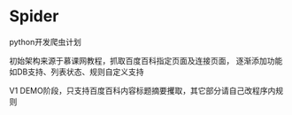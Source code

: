 # Spider
python开发爬虫计划

初始架构来源于慕课网教程，抓取百度百科指定页面及连接页面，
逐渐添加功能如DB支持、列表状态、规则自定义支持

V1 DEMO阶段，只支持百度百科内容标题摘要攫取，其它部分请自己改程序内规则
